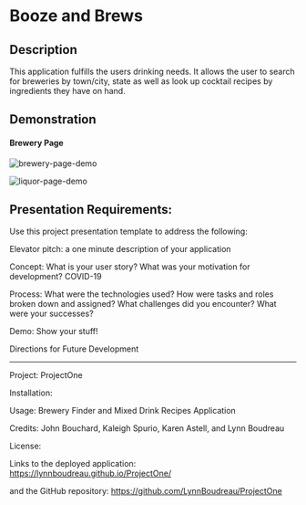 # Booze and Brews

## Description
This application fulfills the users drinking needs.  It allows the user to search for breweries by town/city, state as well as look up cocktail recipes by ingredients they have on hand.

## Demonstration

#### Brewery Page
![brewery-page-demo](https://user-images.githubusercontent.com/61129844/81996308-b187bb00-961a-11ea-8a83-49815417f74a.gif)

![liquor-page-demo](https://media.giphy.com/media/KDDRDLIb9iMw2dAnzJ/giphy.gif)
## Presentation Requirements:

Use this project presentation template to address the following:

Elevator pitch: a one minute description of your application

Concept: What is your user story? What was your motivation for development?
COVID-19

Process: What were the technologies used?
How were tasks and roles broken down and assigned?
What challenges did you encounter?
What were your successes?

Demo: Show your stuff!

Directions for Future Development

---

Project: ProjectOne

Installation:

Usage: Brewery Finder and Mixed Drink Recipes Application

Credits: John Bouchard, Kaleigh Spurio, Karen Astell, and Lynn Boudreau

License:

Links to the deployed application:
https://lynnboudreau.github.io/ProjectOne/

and the GitHub repository:
https://github.com/LynnBoudreau/ProjectOne


